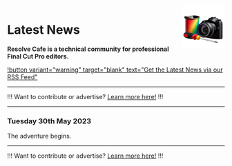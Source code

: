 <img src="https://raw.githubusercontent.com/CommandPost/ResolveCafe/master/docs/static/resolvecafe.png" align="right" style="width: 100px !important; height: 100px !important;" />

# Latest News

**Resolve Cafe is a technical community for professional Final Cut Pro editors.**

[!button variant="warning" target="blank" text="Get the Latest News via our RSS Feed"](https://resolve.cafe/rss.xml)

---

!!!
Want to contribute or advertise? [Learn more here!](https://resolve.cafe/contribute/)
!!!

---

### Tuesday 30th May 2023

The adventure begins.

---

!!!
Want to contribute or advertise? [Learn more here!](https://fcp.cafe/contribute/)
!!!